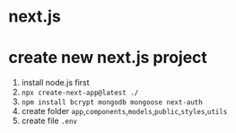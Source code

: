 # next.js


# create new next.js project
1. install node.js first 
2. `npx create-next-app@latest ./`
3. `npm install bcrypt mongodb mongoose next-auth`
4. create folder `app`,`components`,`models`,`public`,`styles`,`utils`
5. create file `.env`
